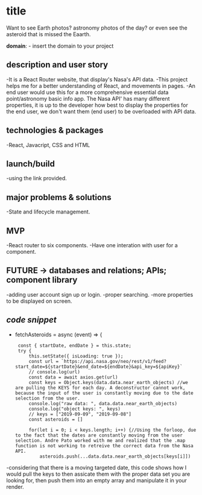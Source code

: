 # title 
Want to see Earth photos? astronomy photos of the day? or even see the asteroid that is missed the Eaarth.

**domain**: - insert the domain to your project

## description and user story 
-It is a React Router website, that display's Nasa's API data.
-This project helps me for a better understanding of React, and movements in pages.
-An end user would use this for a more comprehensive essential data point/astronomy basic info app. The Nasa API' has many different properties, it is up to the developer how best to display the properties for the end user, we don't want them (end user) to be overloaded with API data.

## technologies & packages
-React, Javacript, CSS and HTML

## launch/build 
-using the link provided. 

## major problems & solutions
-State and lifecycle management.

## MVP
-React router to six components.
-Have one interation with user for a component.

## FUTURE -> databases and relations; APIs; component library
-adding user account sign up or login.
-proper searching.
-more properties to be displayed on screen.

## _code snippet_
 - fetchAsteroids = async (event) => {
        
        const { startDate, endDate } = this.state;
        try {
            this.setState({ isLoading: true });
            const url = `https://api.nasa.gov/neo/rest/v1/feed?start_date=${startDate}&end_date=${endDate}&api_key=${apiKey}`
            // console.log(url)
            const data = await axios.get(url)
            const keys = Object.keys(data.data.near_earth_objects) //we are pulling the KEYS for each day. A deconstructor cannot work, because the input of the user is constantly moving due to the date selection from the user.
            console.log("raw data: ", data.data.near_earth_objects)
            console.log("object keys: ", keys)
            // keys = ["2019-09-09", "2019-09-08"]
            const asteroids = []

            for(let i = 0; i < keys.length; i++) {//Using the forloop, due to the fact that the dates are constantly moving from the user selection. Andre Pato worked with me and realized that the .map function is not working to retreive the correct data from the Nasa API.
                asteroids.push(...data.data.near_earth_objects[keys[i]])

-considering that there is a moving targeted date, this code shows how I would pull the keys to then assicate them with the proper data set you are looking for, then push them into an empty array and manipulate it in your render.